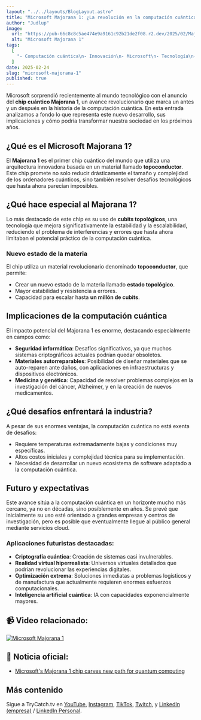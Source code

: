 ```yaml
---
layout: "../../layouts/BlogLayout.astro"
title: "Microsoft Majorana 1: ¿La revolución en la computación cuántica ya está aquí?"
author: "Judlup"
image:
  url: "https://pub-66c8c8c5ae474e9a9161c92b21de2f08.r2.dev/2025/02/Majorana-1-001-Hero.jpg"
  alt: "Microsoft Majorana 1"
tags:
  [
    "- Computación cuántica\n- Innovación\n- Microsoft\n- Tecnología\n- Futuro tecnológico\n- Ciberseguridad\n- Inteligencia Artificial"
  ]
date: 2025-02-24
slug: "microsoft-majorana-1"
published: true
---
```


Microsoft sorprendió recientemente al mundo tecnológico con el anuncio del **chip cuántico Majorana 1**, un avance revolucionario que marca un antes y un después en la historia de la computación cuántica. En esta entrada analizamos a fondo lo que representa este nuevo desarrollo, sus implicaciones y cómo podría transformar nuestra sociedad en los próximos años.

## ¿Qué es el Microsoft Majorana 1?

El **Majorana 1** es el primer chip cuántico del mundo que utiliza una arquitectura innovadora basada en un material llamado **topoconductor**. Este chip promete no solo reducir drásticamente el tamaño y complejidad de los ordenadores cuánticos, sino también resolver desafíos tecnológicos que hasta ahora parecían imposibles.

## ¿Qué hace especial al Majorana 1?

Lo más destacado de este chip es su uso de **cubits topológicos**, una tecnología que mejora significativamente la estabilidad y la escalabilidad, reduciendo el problema de interferencias y errores que hasta ahora limitaban el potencial práctico de la computación cuántica.

### Nuevo estado de la materia

El chip utiliza un material revolucionario denominado **topoconductor**, que permite:

- Crear un nuevo estado de la materia llamado **estado topológico**.
- Mayor estabilidad y resistencia a errores.
- Capacidad para escalar hasta **un millón de cubits**.

## Implicaciones de la computación cuántica

El impacto potencial del Majorana 1 es enorme, destacando especialmente en campos como:

- **Seguridad informática**: Desafíos significativos, ya que muchos sistemas criptográficos actuales podrían quedar obsoletos.
- **Materiales autorreparables**: Posibilidad de diseñar materiales que se auto-reparen ante daños, con aplicaciones en infraestructuras y dispositivos electrónicos.
- **Medicina y genética**: Capacidad de resolver problemas complejos en la investigación del cáncer, Alzheimer, y en la creación de nuevos medicamentos.

## ¿Qué desafíos enfrentará la industria?

A pesar de sus enormes ventajas, la computación cuántica no está exenta de desafíos:

- Requiere temperaturas extremadamente bajas y condiciones muy específicas.
- Altos costos iniciales y complejidad técnica para su implementación.
- Necesidad de desarrollar un nuevo ecosistema de software adaptado a la computación cuántica.

## Futuro y expectativas

Este avance sitúa a la computación cuántica en un horizonte mucho más cercano, ya no en décadas, sino posiblemente en años. Se prevé que inicialmente su uso esté orientado a grandes empresas y centros de investigación, pero es posible que eventualmente llegue al público general mediante servicios cloud.

### Aplicaciones futuristas destacadas:

- **Criptografía cuántica**: Creación de sistemas casi invulnerables.
- **Realidad virtual hiperrealista**: Universos virtuales detallados que podrían revolucionar las experiencias digitales.
- **Optimización extrema**: Soluciones inmediatas a problemas logísticos y de manufactura que actualmente requieren enormes esfuerzos computacionales.
- **Inteligencia artificial cuántica**: IA con capacidades exponencialmente mayores.

## 📹 Video relacionado:

[![Microsoft Majorana 1](https://img.youtube.com/vi/PwMUNmVgw_Q/0.jpg)](https://youtu.be/PwMUNmVgw_Q "Microsoft Majorana 1")

## 🔗 Noticia oficial:
- [Microsoft's Majorana 1 chip carves new path for quantum computing](https://news.microsoft.com/source/features/innovation/microsofts-majorana-1-chip-carves-new-path-for-quantum-computing/)

## Más contenido

Sigue a TryCatch.tv en [YouTube](https://www.youtube.com/trycatch_tv), [Instagram](https://www.instagram.com/trycatch_tv/), [TikTok](https://www.tiktok.com/@trycatch.tv), [Twitch](https://www.twitch.tv/trycatch_tv), y [LinkedIn (empresa)](https://www.linkedin.com/company/trycatch-tv/) / [LinkedIn Personal](https://www.linkedin.com/in/judlup/).

